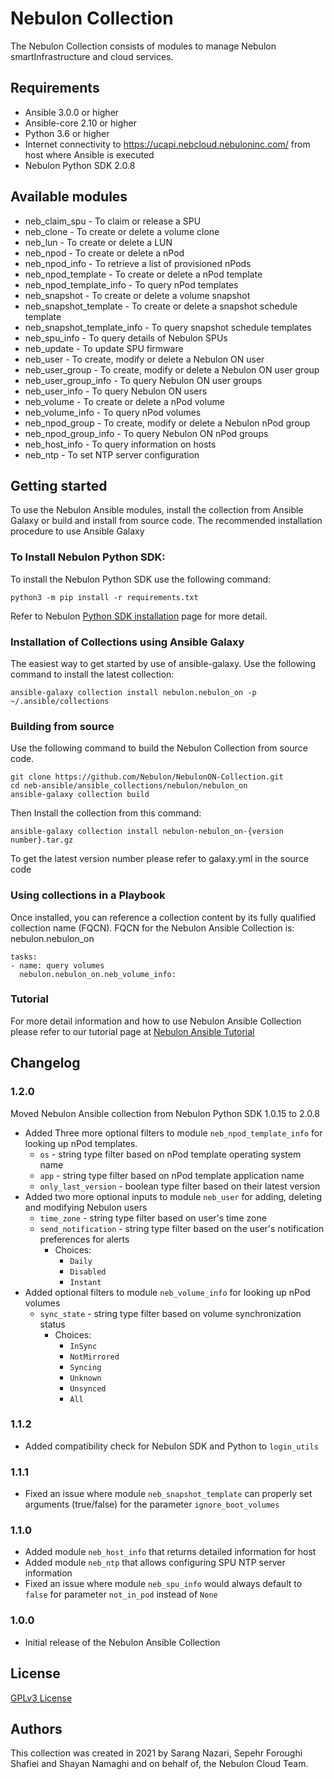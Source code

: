 # Nebulon Collection
The Nebulon Collection consists of modules to manage Nebulon
smartInfrastructure and cloud services.

## Requirements
- Ansible 3.0.0 or higher
- Ansible-core 2.10 or higher
- Python 3.6 or higher
- Internet connectivity to https://ucapi.nebcloud.nebuloninc.com/ from host where Ansible is executed
- Nebulon Python SDK 2.0.8

## Available modules
- neb_claim_spu - To claim or release a SPU
- neb_clone - To create or delete a volume clone
- neb_lun - To create or delete a LUN
- neb_npod - To create or delete a nPod
- neb_npod_info - To retrieve a list of provisioned nPods
- neb_npod_template - To create or delete a nPod template
- neb_npod_template_info - To query nPod templates
- neb_snapshot - To create or delete a volume snapshot
- neb_snapshot_template - To create or delete a snapshot schedule template
- neb_snapshot_template_info - To query snapshot schedule templates
- neb_spu_info - To query details of Nebulon SPUs
- neb_update - To update SPU firmware
- neb_user - To create, modify or delete a Nebulon ON user
- neb_user_group - To create, modify or delete a Nebulon ON user group
- neb_user_group_info - To query Nebulon ON user groups
- neb_user_info - To query Nebulon ON users
- neb_volume - To create or delete a nPod volume
- neb_volume_info - To query nPod volumes
- neb_npod_group - To create, modify or delete a Nebulon nPod group
- neb_npod_group_info - To query Nebulon ON nPod groups
- neb_host_info - To query information on hosts
- neb_ntp - To set NTP server configuration


## Getting started
To use the Nebulon Ansible modules, install the collection from Ansible
Galaxy or build and install from source code. The recommended installation procedure
to use Ansible Galaxy

### To Install Nebulon Python SDK:
To install the Nebulon Python SDK use the following command:

```
python3 -m pip install -r requirements.txt
```
Refer to Nebulon [Python SDK installation](https://nebulon.github.io/nebpyclient/installation.html)
page for more detail.

### Installation of Collections using Ansible Galaxy
The easiest way to get started by use of ansible-galaxy. Use the following
command to install the latest collection:

```shell
ansible-galaxy collection install nebulon.nebulon_on -p ~/.ansible/collections
```

### Building from source
Use the following command to build the Nebulon Collection from source code. 

```
git clone https://github.com/Nebulon/NebulonON-Collection.git
cd neb-ansible/ansible_collections/nebulon/nebulon_on
ansible-galaxy collection build
```

Then Install the collection from this command:

```
ansible-galaxy collection install nebulon-nebulon_on-{version number}.tar.gz
```
To get the latest version number please refer to galaxy.yml in the source code

### Using collections in a Playbook
Once installed, you can reference a collection content by its fully qualified 
collection name (FQCN). FQCN for the Nebulon Ansible Collection is: nebulon.nebulon_on

```
tasks:
- name: query volumes
  nebulon.nebulon_on.neb_volume_info:
```

### Tutorial
For more detail information and how to use Nebulon Ansible Collection please refer to 
our tutorial page at [Nebulon Ansible Tutorial](https://on.nebulon.com/docs/en-us/tutorials/tutorial-ansible/8041667baadd168c8333f3aa991637c1)

## Changelog

### 1.2.0

Moved Nebulon Ansible collection from Nebulon Python SDK 1.0.15 to 2.0.8

* Added Three more optional filters to module `neb_npod_template_info` for looking up nPod templates.
    - `os` - string type filter based on nPod template operating system name
    - `app` - string type filter based on nPod template application name
    - `only_last_version` - boolean type filter based on their latest version 
* Added two more optional inputs to module `neb_user` for adding, deleting and modifying Nebulon users
    - `time_zone` - string type filter based on user's time zone
    - `send_notification` - string type filter based on the user's notification preferences for alerts
       - Choices: 
            - `Daily`
            - `Disabled`
            - `Instant`
* Added optional filters to module `neb_volume_info` for looking up nPod volumes
    - `sync_state` - string type filter based on volume synchronization status
       - Choices: 
            - `InSync`
            - `NotMirrored`
            - `Syncing`
            - `Unknown`
            - `Unsynced`
            - `All`

### 1.1.2

* Added compatibility check for Nebulon SDK and Python to `login_utils`

### 1.1.1

* Fixed an issue where module `neb_snapshot_template` can properly set arguments (true/false) for the parameter
`ignore_boot_volumes`

### 1.1.0

* Added module `neb_host_info` that returns detailed information for host
* Added module `neb_ntp` that allows configuring SPU NTP server information
* Fixed an issue where module `neb_spu_info` would always default to 
  `false` for parameter `not_in_pod` instead of `None`
  
### 1.0.0 

* Initial release of the Nebulon Ansible Collection

## License
[GPLv3 License](https://www.gnu.org/licenses/gpl-3.0.en.html)

## Authors
This collection was created in 2021 by Sarang Nazari, Sepehr Foroughi Shafiei
and Shayan Namaghi and on behalf of, the Nebulon Cloud Team.
